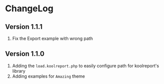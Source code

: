 # ChangeLog

## Version 1.1.1

1. Fix the Export example with wrong path

## Version 1.1.0

1. Adding the `load.koolreport.php` to easily configure path for koolreport's library
2. Adding examples for `Amazing` theme